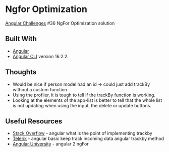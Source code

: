 # Ngfor Optimization

[Angular Challenges](https://angular-challenges.vercel.app/challenges/angular-performance/36-ngfor-optimize/) #36 NgFor Optimization solution

## Built With

- [Angular](https://angular.io)
- [Angular CLI](https://github.com/angular/angular-cli) version 16.2.2.

## Thoughts

- Would be nice if person model had an id -> could just add trackBy without a custom function
- Using the profiler, it is tough to tell if the trackBy function is working.
- Looking at the elements of the app-list is better to tell that the whole list is not updating when using the input, the delete or update buttons.   

## Useful Resources

- [Stack Overflow](https://stackoverflow.com/questions/47843856/angular-what-is-the-point-of-implementing-trackby) - angular what is the point of implementing trackby
- [Telerik](https://www.telerik.com/blogs/angular-basics-keep-track-incoming-data-angular-trackby-method#:~:text=The%20TrackBy%20Directive,-Angular%20came%20up&text=TrackBy%20and%20ngFor%20together%20allow,of%20rebuilding%20the%20whole%20array.) - angular basic keep track incoming data angular trackby method
- [Angular University](https://blog.angular-university.io/angular-2-ngfor/) - angular 2 ngFor